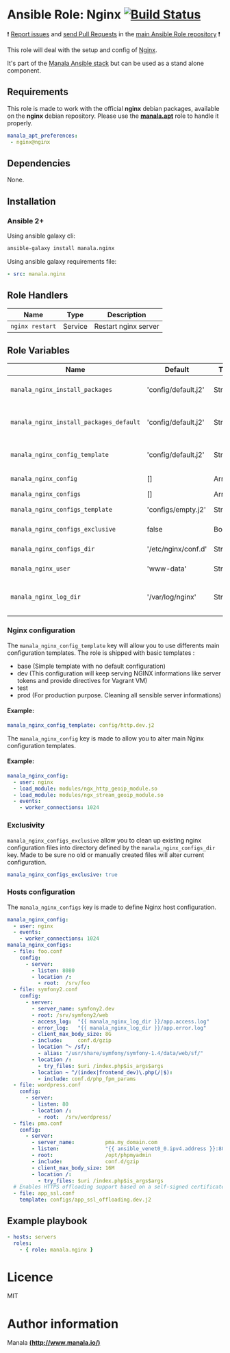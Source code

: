 # Ansible Role: Nginx [![Build Status](https://travis-ci.org/manala/ansible-role-nginx.svg?branch=master)](https://travis-ci.org/manala/ansible-role-nginx)

:exclamation: [Report issues](https://github.com/manala/ansible-roles/issues) and [send Pull Requests](https://github.com/manala/ansible-roles/pulls) in the [main Ansible Role repository](https://github.com/manala/ansible-roles) :exclamation:

This role will deal with the setup and config of [Nginx](https://nginx.org/en/).

It's part of the [Manala Ansible stack](http://www.manala.io) but can be used as a stand alone component.

## Requirements

This role is made to work with the official __nginx__ debian packages, available on the __nginx__ debian repository. Please use the [**manala.apt**](https://galaxy.ansible.com/manala/apt/) role to handle it properly.

```yaml
manala_apt_preferences:
 - nginx@nginx
```

## Dependencies

None.

## Installation

### Ansible 2+

Using ansible galaxy cli:

```bash
ansible-galaxy install manala.nginx
```

Using ansible galaxy requirements file:

```yaml
- src: manala.nginx
```

## Role Handlers

| Name            | Type    | Description          |
| --------------- | ------- | -------------------- |
| `nginx restart` | Service | Restart nginx server |

## Role Variables

| Name                                    | Default             | Type    | Description                                    |
| --------------------------------------- | ------------------- | ------- | ---------------------------------------------- |
| `manala_nginx_install_packages`         | 'config/default.j2' | String  | Dependency packages to install                 |
| `manala_nginx_install_packages_default` | 'config/default.j2' | String  | Default dependency packages to install         |
| `manala_nginx_config_template`          | 'config/default.j2' | String  | Main configuration template path               |
| `manala_nginx_config`                   | []                  | Array   | Main configuration                             |
| `manala_nginx_configs`                  | []                  | Array   | Configurations                                 |
| `manala_nginx_configs_template`         | 'configs/empty.j2'  | String  | Configurations template path                   |
| `manala_nginx_configs_exclusive`        | false               | Boolean | Exclusion of existings files                   |
| `manala_nginx_configs_dir`              | '/etc/nginx/conf.d' | String  | Configurations directory path                  |
| `manala_nginx_user`                     | 'www-data'          | String  | User running nginx                             |
| `manala_nginx_log_dir`                  | '/var/log/nginx'    | String  | Directory path where Nginx will store its logs |


### Nginx configuration

The `manala_nginx_config_template` key will allow you to use differents main configuration templates. The role is shipped with basic templates :

- base (Simple template with no default configuration)
- dev (This configuration will keep serving NGINX informations like server tokens and provide directives for Vagrant VM)
- test
- prod (For production purpose. Cleaning all sensible server informations)

#### Example:
```yaml
manala_nginx_config_template: config/http.dev.j2
```

The `manala_nginx_config` key is made to allow you to alter main Nginx configuration templates.

#### Example:

```yaml
manala_nginx_config:
  - user: nginx
  - load_module: modules/ngx_http_geoip_module.so
  - load_module: modules/ngx_stream_geoip_module.so
  - events:
    - worker_connections: 1024
```

### Exclusivity

`manala_nginx_configs_exclusive` allow you to clean up existing nginx configuration files into directory defined by the `manala_nginx_configs_dir` key. Made to be sure no old or manually created files will alter current configuration.

```yaml
manala_nginx_configs_exclusive: true
```

### Hosts configuration

The `manala_nginx_configs` key is made to define Nginx host configuration.

```yaml
manala_nginx_config:
  - user: nginx
  - events:
    - worker_connections: 1024
manala_nginx_configs:
  - file: foo.conf
    config:
      - server:
        - listen: 8080
        - location /:
          - root:  /srv/foo
  - file: symfony2.conf
    config:
      - server:
        - server_name: symfony2.dev
        - root: /srv/symfony2/web
        - access_log:  "{{ manala_nginx_log_dir }}/app.access.log"
        - error_log:   "{{ manala_nginx_log_dir }}/app.error.log"
        - client_max_body_size: 8G
        - include:     conf.d/gzip
        - location ^~ /sf/:
          - alias: "/usr/share/symfony/symfony-1.4/data/web/sf/"
        - location /:
          - try_files: $uri /index.php$is_args$args
        - location ~ ^/(index|frontend_dev)\.php(/|$):
          - include: conf.d/php_fpm_params
  - file: wordpress.conf
    config:
      - server:
        - listen: 80
        - location /:
          - root:  /srv/wordpress/
  - file: pma.conf
    config:
      - server:
        - server_name:          pma.my_domain.com
        - listen:               "{{ ansible_venet0_0.ipv4.address }}:80"
        - root:                 /opt/phpmyadmin
        - include:              conf.d/gzip
        - client_max_body_size: 16M
        - location /:
          - try_files: $uri /index.php$is_args$args
  # Enables HTTPS offloading support based on a self-signed certificate
  - file: app_ssl.conf
    template: configs/app_ssl_offloading.dev.j2
```

## Example playbook

```yaml
- hosts: servers
  roles:
    - { role: manala.nginx }
```

# Licence

MIT

# Author information

Manala [**(http://www.manala.io/)**](http://www.manala.io)
